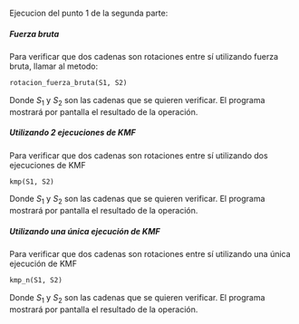Ejecucion del punto 1 de la segunda parte:
##### Fuerza bruta #####
Para verificar que dos cadenas son rotaciones entre sí utilizando fuerza bruta, llamar al metodo:
```Python
rotacion_fuerza_bruta(S1, S2)
```
Donde $S_1$ y $S_2$ son las cadenas que se quieren verificar.
El programa mostrará por pantalla el resultado de la operación.
##### Utilizando 2 ejecuciones de KMF #####
Para verificar que dos cadenas son rotaciones entre sí utilizando dos ejecuciones de KMF
```Python
kmp(S1, S2)
```
Donde $S_1$ y $S_2$ son las cadenas que se quieren verificar.
El programa mostrará por pantalla el resultado de la operación.
##### Utilizando una única ejecución de KMF #####
Para verificar que dos cadenas son rotaciones entre sí utilizando una única ejecución de KMF
```Python
kmp_n(S1, S2)
```
Donde $S_1$ y $S_2$ son las cadenas que se quieren verificar.
El programa mostrará por pantalla el resultado de la operación.
